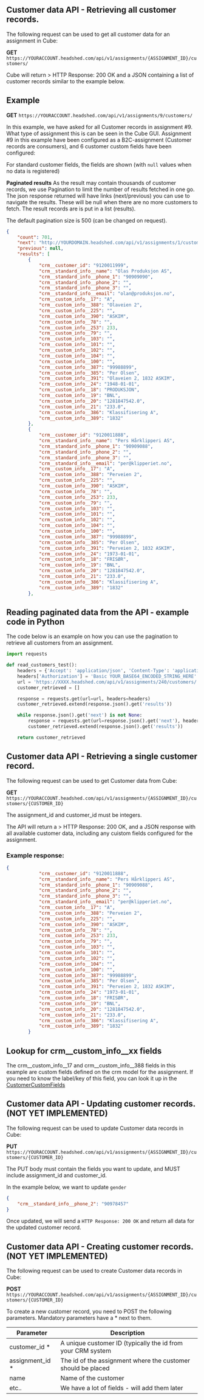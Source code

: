 ## Customer data API - Retrieving all customer records.
The following request can be used to get all customer data for an assignment in Cube:

**GET** ```https://YOURACCOUNT.headshed.com/api/v1/assignments/{ASSIGNMENT_ID}/customers/```

Cube will return > HTTP Response: 200 OK and a JSON containing a list of customer records similar to the example below.


## Example

**GET** ```https://YOURACCOUNT.headshed.com/api/v1/assignments/9/customers/```

In this example, we have asked for all Customer records in assignment #9. What type of assignment this is can be seen in the Cube GUI.
Assignment #9 in this example have been configured as a B2C-assignment (Customer records are consumers), and 6 customer custom fields have been configured:

For standard customer fields, the fields are shown (with `null` values when no data is registered)

**Paginated results**
As the result may contain thousands of customer records, we use Pagination to limit the number of results fetched in one go. The json response returned will have links (next/previous) you can use to navigate the results. These will be null when there are no more customers to fetch. 
The result records are is put in a list (results).

The default pagination size is 500 (can be changed on request).

```json  
{
    "count": 701,
    "next": "http://YOURDOMAIN.headshed.com/api/v1/assignments/1/customers/?page=2",
    "previous": null,
    "results": [
        {
            "crm__customer_id": "9120011999",
            "crm__standard_info__name": "Olas Produksjon AS",
            "crm__standard_info__phone_1": "90909090",
            "crm__standard_info__phone_2": "",
            "crm__standard_info__phone_3": "",
            "crm__standard_info__email": "olan@produksjon.no",
            "crm__custom_info__17": "A",
            "crm__custom_info__388": "Olaveien 2",
            "crm__custom_info__225": "",
            "crm__custom_info__390": "ASKIM",
            "crm__custom_info__78": "",
            "crm__custom_info__253": 233,
            "crm__custom_info__79": "",
            "crm__custom_info__103": "",
            "crm__custom_info__101": "",
            "crm__custom_info__102": "",
            "crm__custom_info__104": "",
            "crm__custom_info__100": "",
            "crm__custom_info__387": "99988899",
            "crm__custom_info__385": "Per Olsen",
            "crm__custom_info__391": "Olaveien 2, 1832 ASKIM",
            "crm__custom_info__24": "1948-01-01",
            "crm__custom_info__18": "PRODUKSJON",
            "crm__custom_info__19": "BNL",
            "crm__custom_info__20": "1281847542.0",
            "crm__custom_info__21": "233.0",
            "crm__custom_info__386": "Klassifisering A",
            "crm__custom_info__389": "1832"
        },
        {
            "crm__customer_id": "9120011888",
            "crm__standard_info__name": "Pers Hårklipperi AS",
            "crm__standard_info__phone_1": "90909088",
            "crm__standard_info__phone_2": "",
            "crm__standard_info__phone_3": "",
            "crm__standard_info__email": "per@klipperiet.no",
            "crm__custom_info__17": "A",
            "crm__custom_info__388": "Perveien 2",
            "crm__custom_info__225": "",
            "crm__custom_info__390": "ASKIM",
            "crm__custom_info__78": "",
            "crm__custom_info__253": 233,
            "crm__custom_info__79": "",
            "crm__custom_info__103": "",
            "crm__custom_info__101": "",
            "crm__custom_info__102": "",
            "crm__custom_info__104": "",
            "crm__custom_info__100": "",
            "crm__custom_info__387": "99988899",
            "crm__custom_info__385": "Per Olsen",
            "crm__custom_info__391": "Perveien 2, 1832 ASKIM",
            "crm__custom_info__24": "1973-01-01",
            "crm__custom_info__18": "FRISØR",
            "crm__custom_info__19": "BNL",
            "crm__custom_info__20": "1281847542.0",
            "crm__custom_info__21": "233.0",
            "crm__custom_info__386": "Klassifisering A",
            "crm__custom_info__389": "1832"
        },
  ```

## Reading paginated data from the API - example code in Python
The code below is an example on how you can use the pagination to retrieve all customers from an assignment.
```python
import requests

def read_customers_test():
    headers = {'Accept': 'application/json', 'Content-Type': 'application/json'}
    headers['Authorization'] = 'Basic YOUR_BASE64_ENCODED_STRING_HERE'
    url = 'https://XXXX.headshed.com/api/v1/assignments/240/customers/'
    customer_retrieved = []

    response = requests.get(url=url, headers=headers)
    customer_retrieved.extend(response.json().get('results'))

    while response.json().get('next') is not None:
        response = requests.get(url=response.json().get('next'), headers=headers)
        customer_retrieved.extend(response.json().get('results'))

    return customer_retrieved
```

## Customer data API - Retrieving a single customer record.
The following request can be used to get Customer data from Cube:

**GET** ```https://YOURACCOUNT.headshed.com/api/v1/assignments/{ASSIGNMENT_ID}/customers/{CUSTOMER_ID}```

The assignment_id and customer_id must be integers.

The API will return a > HTTP Response: 200 OK, and a JSON response with all available customer data, including any cuistom fields configured for the assignment.
### Example response:

```json  
{
            "crm__customer_id": "9120011888",
            "crm__standard_info__name": "Pers Hårklipperi AS",
            "crm__standard_info__phone_1": "90909088",
            "crm__standard_info__phone_2": "",
            "crm__standard_info__phone_3": "",
            "crm__standard_info__email": "per@klipperiet.no",
            "crm__custom_info__17": "A",
            "crm__custom_info__388": "Perveien 2",
            "crm__custom_info__225": "",
            "crm__custom_info__390": "ASKIM",
            "crm__custom_info__78": "",
            "crm__custom_info__253": 233,
            "crm__custom_info__79": "",
            "crm__custom_info__103": "",
            "crm__custom_info__101": "",
            "crm__custom_info__102": "",
            "crm__custom_info__104": "",
            "crm__custom_info__100": "",
            "crm__custom_info__387": "99988899",
            "crm__custom_info__385": "Per Olsen",
            "crm__custom_info__391": "Perveien 2, 1832 ASKIM",
            "crm__custom_info__24": "1973-01-01",
            "crm__custom_info__18": "FRISØR",
            "crm__custom_info__19": "BNL",
            "crm__custom_info__20": "1281847542.0",
            "crm__custom_info__21": "233.0",
            "crm__custom_info__386": "Klassifisering A",
            "crm__custom_info__389": "1832"
        }
  ```
## Lookup for crm__custom_info__xx fields
The crm__custom_info__17 and crm__custom_info__388 fields in this example are custom fields defined on the crm model for the assignment.
If you need to know the label/key of this field, you can look it up in the [CustomerCustomFields](https://github.com/Headshed/cube-integration/blob/master/CustomerCustomFields.md "Customer Custom Fields")

## Customer data API - Updating customer records. (NOT YET IMPLEMENTED)
The following request can be used to update Customer data records in Cube:

**PUT** ```https://YOURACCOUNT.headshed.com/api/v1/assignments/{ASSIGNMENT_ID}/customers/{CUSTOMER_ID}```

The PUT body must contain the fields you want to update, and MUST include assignment_id and customer_id.

In the example below, we want to update ```gender```

```json 
{
    "crm__standard_info__phone_2": "90978457"
}
```  

Once updated, we will send a ```HTTP Response: 200 OK``` and return all data for the updated customer record.


## Customer data API - Creating customer records. (NOT YET IMPLEMENTED)
The following request can be used to create Customer data records in Cube:

**POST** ```https://YOURACCOUNT.headshed.com/api/v1/assignments/{ASSIGNMENT_ID}/customers/{CUSTOMER_ID}```

To create a new customer record, you need to POST the following parameters. Mandatory parameters have a * next to them.

| Parameter     | Description |
| ------------- |-------------|
| customer_id *  | A unique customer ID (typically the id from your CRM system |
| assignment_id * | The id of the assignment where the customer should be placed |
| name          | Name of the customer |
| etc..         | We have a lot of fields - will add them later |


